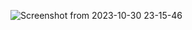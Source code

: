 ![Screenshot from 2023-10-30 23-15-46](https://github.com/tom-bhs/Libft/assets/111323211/6260ca84-a364-4d47-9686-8c200fa21a3d)
